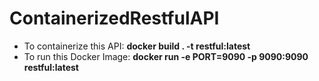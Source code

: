 # ContainerizedRestfulAPI
* To containerize this API:  **docker build . -t restful:latest**
* To run this Docker Image: **docker run -e PORT=9090 -p 9090:9090 restful:latest**

